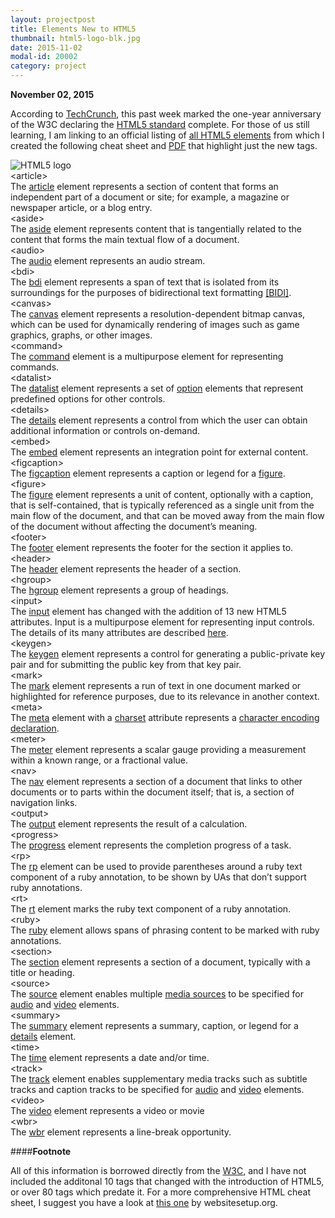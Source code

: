 ```yaml
---
layout: projectpost
title: Elements New to HTML5
thumbnail: html5-logo-blk.jpg
date: 2015-11-02
modal-id: 20002
category: project
---
```


**November 02, 2015**

According to <a href = "http://techcrunch.com/2015/10/28/html5-on-the-rise-no-longer-ahead-of-its-time/">TechCrunch</a>, this past week marked the one-year anniversary of the W3C declaring the <a href = "http://www.w3.org/TR/html5/">HTML5 standard</a> complete. For those of us still learning, I am linking to an official listing of <a href = "http://www.w3.org/TR/html-markup/elements.html">all HTML5 elements</a> from which I created the following cheat sheet and <a href = "/projects/images/new-html5-elements.pdf">PDF</a> that highlight just the new tags.

<div class="small"><img class= "flt-rt" src = "{{site.baseurl}}/projects/images/html5-logo.png" alt = "HTML5 logo"></div>
<div class="code bld grn">&lt;article&gt;</div>
<div class="std ind btm">The <a href = "http://www.w3.org/TR/html-markup/article.html#article">article</a> element represents a section of content that forms an independent part of a document or site; for example, a magazine or newspaper article, or a blog entry.</div>
<div class="code bld grn">&lt;aside&gt;</div>
<div class="std ind btm">The <a href = "http://www.w3.org/TR/html-markup/aside.html#aside">aside</a> element represents content that is tangentially related to the content that forms the main textual flow of a document.</div>
<div class="code bld grn">&lt;audio&gt;</div>
<div class="std ind btm">The <a href = "http://www.w3.org/TR/html-markup/audio.html#audio">audio</a> element represents an audio stream.</div>
<div class="code bld grn">&lt;bdi&gt;</div>
<div class="std ind btm">The <a href = "http://www.w3.org/TR/html-markup/bdi.html#bdi">bdi</a> element represents a span of text that is isolated from its surroundings for the purposes of bidirectional text formatting <a href="http://www.w3.org/TR/html-markup/references.html#refsBIDI">[BIDI]</a>.</div>
<div class="code bld grn">&lt;canvas&gt;</div>
<div class="std ind btm">The <a href = "http://www.w3.org/TR/html-markup/canvas.html#canvas">canvas</a> element represents a resolution-dependent bitmap canvas, which can be used for dynamically rendering of images such as game graphics, graphs, or other images.</div>
<div class="code bld grn">&lt;command&gt;</div>
<div class="std ind btm">The <a href = "http://www.w3.org/TR/html-markup/command.html#command">command</a> element is a multipurpose element for representing commands.</div>
<div class="code bld grn">&lt;datalist&gt;</div>
<div class="std ind btm">The <a href = "http://www.w3.org/TR/html-markup/datalist.html#datalist">datalist</a> element represents a set of <a href = "http://www.w3.org/TR/html-markup/option.html#option">option</a> elements that represent predefined options for other controls.</div>
<div class="code bld grn">&lt;details&gt;</div>
<div class="std ind btm">The <a href = "http://www.w3.org/TR/html-markup/details.html#details">details</a> element represents a control from which the user can obtain additional information or controls on-demand.</div>
<div class="code bld grn">&lt;embed&gt;</div>
<div class="std ind btm">The <a href = "http://www.w3.org/TR/html-markup/embed.html#embed">embed</a> element represents an integration point for external content.</div>
<div class="code bld grn">&lt;figcaption&gt;</div>
<div class="std ind btm">The <a href = "http://www.w3.org/TR/html-markup/figcaption.html#figcaption">figcaption</a> element represents a caption or legend for a <a href = "http://www.w3.org/TR/html-markup/figure.html#figure">figure</a>.</div>
<div class="code bld grn">&lt;figure&gt;</div>
<div class="std ind btm">The <a href = "http://www.w3.org/TR/html-markup/figure.html#figure">figure</a> element represents a unit of content, optionally with a caption, that is self-contained, that is typically referenced as a single unit from the main flow of the document, and that can be moved away from the main flow of the document without affecting the document’s meaning.</div>
<div class="code bld grn">&lt;footer&gt;</div>
<div class="std ind btm">The <a href = "http://www.w3.org/TR/html-markup/footer.html#footer">footer</a> element represents the footer for the section it applies to.</div>
<div class="code bld grn">&lt;header&gt;</div>
<div class="std ind btm">The <a href = "http://www.w3.org/TR/html-markup/header.html#header">header</a> element represents the header of a section.</div>
<div class="code bld grn">&lt;hgroup&gt;</div>
<div class="std ind btm">The <a href = "http://www.w3.org/TR/html-markup/hgroup.html#hgroup">hgroup</a> element represents a group of headings.</div>
<div class="code bld grn">&lt;input&gt;</div>
<div class="std ind btm">The <a href = "http://www.w3.org/TR/html-markup/input.html#input">input</a> element has changed with the addition of 13 new HTML5 attributes. Input is a multipurpose element for representing input controls. The details of its many attributes are described <A href = "http://www.w3.org/TR/html-markup/input.html#input">here</a>.</div>
<div class="code bld grn">&lt;keygen&gt;</div>
<div class="std ind btm">The <a href = "http://www.w3.org/TR/html-markup/keygen.html#keygen">keygen</a> element represents a control for generating a public-private key pair and for submitting the public key from that key pair.</div>
<div class="code bld grn">&lt;mark&gt;</div>
<div class="std ind btm">The <a href = "http://www.w3.org/TR/html-markup/mark.html#mark">mark</a> element represents a run of text in one document marked or highlighted for reference purposes, due to its relevance in another context.</div>
<div class="code bld grn">&lt;meta&gt;</div>
<dIv class="std ind btm">The <a href = "http://www.w3.org/TR/html-markup/meta.charset.html#meta.charset">meta</a> element with a <a href = "http://www.w3.org/TR/html-markup/meta.charset.html#meta.charset.attrs.charset">charset</a> attribute represents a <a href = "http://www.w3.org/TR/html-markup/syntax.html#encoding-declaration">character encoding declaration</a>.</div>
<div class="code bld grn">&lt;meter&gt;</div>
<div class="std ind btm">The <a href = "http://www.w3.org/TR/html-markup/meter.html#meter">meter</a> element represents a scalar gauge providing a measurement within a known range, or a fractional value.</div>
<div class="code bld grn">&lt;nav&gt;</div>
<div class="std ind btm">The <a href = "http://www.w3.org/TR/html-markup/nav.html#nav">nav</a> element represents a section of a document that links to other documents or to parts within the document itself; that is, a section of navigation links.</div>
<div class="code bld grn">&lt;output&gt;</div>
<div class="std ind btm">The <a href = "http://www.w3.org/TR/html-markup/output.html#output">output</a> element represents the result of a calculation.</div>
<div class="code bld grn">&lt;progress&gt;</div>
<div class="std ind btm">The <a href = "http://www.w3.org/TR/html-markup/progress.html#progress">progress</a> element represents the completion progress of a task.</div>
<div class="code bld grn">&lt;rp&gt;</div>
<div class="std ind btm">The <a href = "http://www.w3.org/TR/html-markup/rp.html#rp">rp</a> element can be used to provide parentheses around a ruby text component of a ruby annotation, to be shown by UAs that don’t support ruby annotations.</div>
<div class="code bld grn">&lt;rt&gt;</div>
<div class="std ind btm">The <a href = "http://www.w3.org/TR/html-markup/rt.html#rt">rt</a> element marks the ruby text component of a ruby annotation.</div>
<div class="code bld grn">&lt;ruby&gt;</div>
<div class="std ind btm">The <a href = "http://www.w3.org/TR/html-markup/ruby.html#ruby">ruby</a> element allows spans of phrasing content to be marked with ruby annotations.</div>
<div class="code bld grn">&lt;section&gt;</div>
<div class="std ind btm">The <a href = "http://www.w3.org/TR/html-markup/section.html#section">section</a> element represents a section of a document, typically with a title or heading.</div>
<div class="code bld grn">&lt;source&gt;</div>
<div class="std ind btm">The <a href = "http://www.w3.org/TR/html-markup/source.html#source">source</a> element enables multiple <a href = "http://www.w3.org/TR/html-markup/source.html#media-source">media sources</a> to be specified for <a href = "http://www.w3.org/TR/html-markup/audio.html#audio">audio</a> and <a href = "http://www.w3.org/TR/html-markup/video.html#video">video</a> elements.</div>
<div class="code bld grn">&lt;summary&gt;</div>
<div class="std ind btm">The <a href = "http://www.w3.org/TR/html-markup/summary.html#summary">summary</a> element represents a summary, caption, or legend for a <a href = "http://www.w3.org/TR/html-markup/details.html#details">details</a> element.</div>
<div class="code bld grn">&lt;time&gt;</div>
<div class="std ind btm">The <a href = "http://www.w3.org/TR/html-markup/time.html#time">time</a> element represents a date and/or time.</div>
<div class="code bld grn">&lt;track&gt;</div>
<div class="std ind btm">The <a href = "http://www.w3.org/TR/html-markup/track.html#track">track</a> element enables supplementary media tracks such as subtitle tracks and caption tracks to be specified for <a href = "http://www.w3.org/TR/html-markup/audio.html#audio">audio</a> and <a href = "http://www.w3.org/TR/html-markup/video.html#video">video</a> elements.</div>
<div class="code bld grn">&lt;video&gt;</div>
<div class="std ind btm">The <a href = "http://www.w3.org/TR/html-markup/video.html#video">video</a> element represents a video or movie</div>
<div class="code bld grn">&lt;wbr&gt;</div>
<div class="std ind btm">The <a href = "http://www.w3.org/TR/html-markup/wbr.html#wbr">wbr</a> element represents a line-break opportunity.</div>

####**Footnote**

All of this information is borrowed directly from the <a href = "http://www.w3.org/TR/html-markup/elements.html">W3C</a>, and I have not included the additonal 10 tags that changed with the introduction of HTML5, or over 80 tags which predate it. For a more comprehensive HTML cheat sheet, I suggest you have a look at <a href = "http://websitesetup.org/html5-cheat-sheet/">this one</a> by websitesetup.org.</div>



